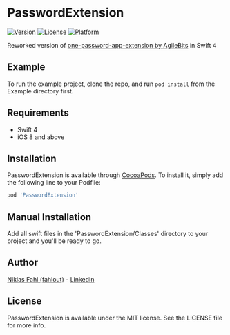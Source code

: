 # PasswordExtension

[![Version](https://img.shields.io/cocoapods/v/PasswordExtension.svg?style=flat)](http://cocoapods.org/pods/PasswordExtension)
[![License](https://img.shields.io/cocoapods/l/PasswordExtension.svg?style=flat)](http://cocoapods.org/pods/PasswordExtension)
[![Platform](https://img.shields.io/cocoapods/p/PasswordExtension.svg?style=flat)](http://cocoapods.org/pods/PasswordExtension)

Reworked version of [one-password-app-extension by AgileBits](https://github.com/agilebits/onepassword-app-extension) in Swift 4

## Example

To run the example project, clone the repo, and run `pod install` from the Example directory first.

## Requirements

- Swift 4
- iOS 8 and above

## Installation

PasswordExtension is available through [CocoaPods](http://cocoapods.org). To install
it, simply add the following line to your Podfile:

```ruby
pod 'PasswordExtension'
```

## Manual Installation

Add all swift files in the 'PasswordExtension/Classes' directory to your project and you'll be ready to go.

## Author

[Niklas Fahl (fahlout)](http://bit.ly/fahlout) - [LinkedIn](http://bit.ly/linked-in-niklas-fahl)

## License

PasswordExtension is available under the MIT license. See the LICENSE file for more info.
